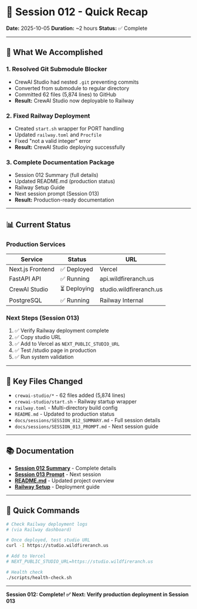 # 🎯 Session 012 - Quick Recap

**Date:** 2025-10-05
**Duration:** ~2 hours
**Status:** ✅ Complete

---

## 🎉 What We Accomplished

### 1. **Resolved Git Submodule Blocker**
- CrewAI Studio had nested `.git` preventing commits
- Converted from submodule to regular directory
- Committed 62 files (5,874 lines) to GitHub
- **Result:** CrewAI Studio now deployable to Railway

### 2. **Fixed Railway Deployment**
- Created `start.sh` wrapper for PORT handling
- Updated `railway.toml` and `Procfile`
- Fixed "not a valid integer" error
- **Result:** CrewAI Studio deploying successfully

### 3. **Complete Documentation Package**
- Session 012 Summary (full details)
- Updated README.md (production status)
- Railway Setup Guide
- Next session prompt (Session 013)
- **Result:** Production-ready documentation

---

## 📊 Current Status

### Production Services
| Service | Status | URL |
|---------|--------|-----|
| Next.js Frontend | ✅ Deployed | Vercel |
| FastAPI API | ✅ Running | api.wildfireranch.us |
| CrewAI Studio | ⏳ Deploying | studio.wildfireranch.us |
| PostgreSQL | ✅ Running | Railway Internal |

### Next Steps (Session 013)
1. ✅ Verify Railway deployment complete
2. ✅ Copy studio URL
3. ✅ Add to Vercel as `NEXT_PUBLIC_STUDIO_URL`
4. ✅ Test /studio page in production
5. ✅ Run system validation

---

## 🔑 Key Files Changed

- `crewai-studio/*` - 62 files added (5,874 lines)
- `crewai-studio/start.sh` - Railway startup wrapper
- `railway.toml` - Multi-directory build config
- `README.md` - Updated to production status
- `docs/sessions/SESSION_012_SUMMARY.md` - Full session details
- `docs/sessions/SESSION_013_PROMPT.md` - Next session guide

---

## 📚 Documentation

- **[Session 012 Summary](docs/sessions/SESSION_012_SUMMARY.md)** - Complete details
- **[Session 013 Prompt](docs/sessions/SESSION_013_PROMPT.md)** - Next session
- **[README.md](README.md)** - Updated project overview
- **[Railway Setup](crewai-studio/RAILWAY_SETUP.md)** - Deployment guide

---

## 🚀 Quick Commands

```bash
# Check Railway deployment logs
# (via Railway dashboard)

# Once deployed, test studio URL
curl -I https://studio.wildfireranch.us

# Add to Vercel
# NEXT_PUBLIC_STUDIO_URL=https://studio.wildfireranch.us

# Health check
./scripts/health-check.sh
```

---

**Session 012: Complete! ✅**
**Next: Verify production deployment in Session 013**
